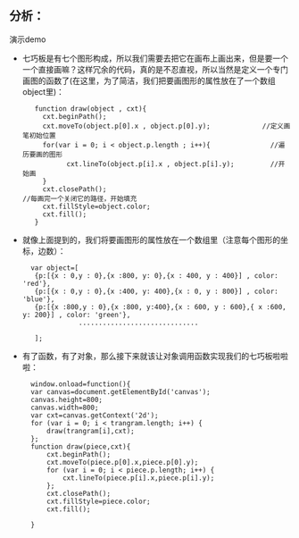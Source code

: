  
## 分析： ##

演示demo


- 七巧板是有七个图形构成，所以我们需要去把它在画布上画出来，但是要一个一个直接画嘛？这样冗余的代码，真的是不忍直视，所以当然是定义一个专门画图的函数了(在这里，为了简洁，我们把要画图形的属性放在了一个数组object里)：
       
         function draw(object , cxt){
           cxt.beginPath();
           cxt.moveTo(object.p[0].x , object.p[0].y);             //定义画笔初始位置
           for(var i = 0; i < object.p.length ; i++){               //遍历要画的图形
                 cxt.lineTo(object.p[i].x , object.p[i].y);         //开始画
           }
           cxt.closePath();                                                     //每画完一个关闭它的路径，开始填充
           cxt.fillStyle=object.color;
           cxt.fill();
         }
- 就像上面提到的，我们将要画图形的属性放在一个数组里（注意每个图形的坐标，边数）：
                 
        var object=[
         {p:[{x : 0,y : 0},{x :800, y: 0},{x : 400, y : 400}] , color: 'red'},
         {p:[{x : 0,y : 0},{x :400, y: 400},{x : 0, y : 800}] , color: 'blue'},
         {p:[{x :800,y : 0},{x :800, y:400},{x : 600, y : 600},{ x :600, y: 200}] , color: 'green'},
                    ..............................

         ];

- 有了函数，有了对象，那么接下来就该让对象调用函数实现我们的七巧板啦啦啦：
                 
        window.onload=function(){
    	var canvas=document.getElementById('canvas');
    	canvas.height=800;
    	canvas.width=800;
    	var cxt=canvas.getContext('2d');
    	for (var i = 0; i < trangram.length; i++) {
    		draw(trangram[i],cxt);
    	};
    	function draw(piece,cxt){
    		cxt.beginPath();
    		cxt.moveTo(piece.p[0].x,piece.p[0].y);
    		for (var i = 0; i < piece.p.length; i++) {
    			cxt.lineTo(piece.p[i].x,piece.p[i].y);
    		};
    		cxt.closePath();
    		cxt.fillStyle=piece.color;
    		cxt.fill();

    	}
